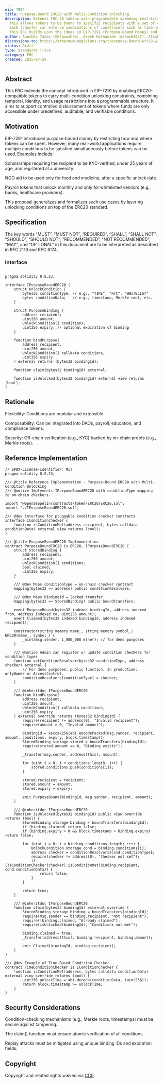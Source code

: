 ```yaml
---
eip: 7994
title: Purpose-Bound ERC20 with Multi-Condition Unlocking
description: Extends ERC-20 tokens with programmable spending restrictions by introducing multi-condition unlocking logic. 
  This allows tokens to be bound to specific recipients with a set of conditions that must be fulfilled before claiming. 
  Each transfer can enforce combinations of constraints such as time-locks, KYC verification, recipient whitelisting, or other application-defined rules. 
  This ERC builds upon the ideas in EIP-7291 (Purpose-Bound Money) and generalizes the mechanism for broader utility across public goods disbursements, conditional rewards, programmable payroll, and regulated asset flows.
author: Anushka Yadav (@64anushka), Akash Kothawade (@akash3927), Atishek Singh (@atisheksingh)
discussions-to: https://ethereum-magicians.org/t/purpose-bound-erc20-with-multi-condition-unlocking-extension-of-eip-7291/24945
status: Draft
type: Standards Track
category: ERC
created: 2025-07-29
---
```


## Abstract

This ERC extends the concept introduced in EIP-7291 by enabling ERC20-compatible tokens to carry multi-condition unlocking constraints, combining temporal, identity, and usage restrictions into a programmable structure. It aims to support controlled disbursement of tokens where funds are only accessible under predefined, auditable, and verifiable conditions.

## Motivation

EIP-7291 introduced purpose-bound money by restricting how and where tokens can be spent. However, many real-world applications require multiple conditions to be satisfied simultaneously before tokens can be used. Examples include:

Scholarships requiring the recipient to be KYC-verified, under 25 years of age, and registered at a university.

NGO aid to be used only for food and medicine, after a specific unlock date.

Payroll tokens that unlock monthly and only for whitelisted vendors (e.g., banks, healthcare providers).

This proposal generalizes and formalizes such use cases by layering unlocking conditions on top of the ERC20 standard.

## Specification

The key words “MUST”, “MUST NOT”, “REQUIRED”, “SHALL”, “SHALL NOT”, “SHOULD”, “SHOULD NOT”, “RECOMMENDED”, “NOT RECOMMENDED”, “MAY”, and “OPTIONAL” in this document are to be interpreted as described in RFC 2119 and RFC 8174.

### Interface

```solidity

pragma solidity 0.8.23;

interface IPurposeBoundERC20 {
    struct UnlockCondition {
        bytes32 conditionType; // e.g., "TIME", "KYC", "WHITELIST"
        bytes conditionData;   // e.g., timestamp, Merkle root, etc.
    }

    struct PurposeBinding {
        address recipient;
        uint256 amount;
        UnlockCondition[] conditions;
        uint256 expiry; // optional expiration of binding
    }

    function bindPurpose(
        address recipient,
        uint256 amount,
        UnlockCondition[] calldata conditions,
        uint256 expiry
    ) external returns (bytes32 bindingId);

    function claim(bytes32 bindingId) external;

    function isUnlocked(bytes32 bindingId) external view returns (bool);
}
```

## Rationale

Flexibility: Conditions are modular and extensible.

Composability: Can be integrated into DAOs, payroll, education, and compliance tokens.

Security: Off-chain verification (e.g., KYC) backed by on-chain proofs (e.g., Merkle roots).

## Reference Implementation

```solidity
// SPDX-License-Identifier: MIT
pragma solidity 0.8.23;

/// @title Reference Implementation - Purpose-Bound ERC20 with Multi-Condition Unlocking
/// @notice Implements IPurposeBoundERC20 with conditionType mapping to on-chain checkers.

import "@openzeppelin/contracts/token/ERC20/ERC20.sol";
import "./IPurposeBoundERC20.sol";

/// @dev Interface for pluggable condition checker contracts
interface IConditionChecker {
    function isConditionMet(address recipient, bytes calldata conditionData) external view returns (bool);
}

/// @title PurposeBoundERC20 Implementation
contract PurposeBoundERC20 is ERC20, IPurposeBoundERC20 {
    struct StoredBinding {
        address recipient;
        uint256 amount;
        UnlockCondition[] conditions;
        bool claimed;
        uint256 expiry;
    }

    /// @dev Maps conditionType → on-chain checker contract
    mapping(bytes32 => address) public conditionResolvers;

    /// @dev Maps bindingId → locked transfer
    mapping(bytes32 => StoredBinding) public boundTransfers;

    event PurposeBound(bytes32 indexed bindingId, address indexed from, address indexed to, uint256 amount);
    event Claimed(bytes32 indexed bindingId, address indexed recipient);

    constructor(string memory name_, string memory symbol_) ERC20(name_, symbol_) {
        _mint(msg.sender, 1_000_000 ether); // for demo purposes
    }

    /// @notice Admin can register or update condition checkers for condition types
    function setConditionResolver(bytes32 conditionType, address checker) external {
        // For demo purposes: public function. In production: onlyOwner or AccessControl.
        conditionResolvers[conditionType] = checker;
    }

    /// @inheritdoc IPurposeBoundERC20
    function bindPurpose(
        address recipient,
        uint256 amount,
        UnlockCondition[] calldata conditions,
        uint256 expiry
    ) external override returns (bytes32 bindingId) {
        require(recipient != address(0), "Invalid recipient");
        require(amount > 0, "Invalid amount");

        bindingId = keccak256(abi.encodePacked(msg.sender, recipient, amount, conditions, expiry, block.timestamp));
        StoredBinding storage stored = boundTransfers[bindingId];
        require(stored.amount == 0, "Binding exists");

        _transfer(msg.sender, address(this), amount);

        for (uint i = 0; i < conditions.length; i++) {
            stored.conditions.push(conditions[i]);
        }

        stored.recipient = recipient;
        stored.amount = amount;
        stored.expiry = expiry;

        emit PurposeBound(bindingId, msg.sender, recipient, amount);
    }

    /// @inheritdoc IPurposeBoundERC20
    function isUnlocked(bytes32 bindingId) public view override returns (bool) {
        StoredBinding storage binding = boundTransfers[bindingId];
        if (binding.claimed) return false;
        if (binding.expiry > 0 && block.timestamp > binding.expiry) return false;

        for (uint i = 0; i < binding.conditions.length; i++) {
            UnlockCondition storage cond = binding.conditions[i];
            address checker = conditionResolvers[cond.conditionType];
            require(checker != address(0), "Checker not set");
            if (!IConditionChecker(checker).isConditionMet(binding.recipient, cond.conditionData)) {
                return false;
            }
        }

        return true;
    }

    /// @inheritdoc IPurposeBoundERC20
    function claim(bytes32 bindingId) external override {
        StoredBinding storage binding = boundTransfers[bindingId];
        require(msg.sender == binding.recipient, "Not recipient");
        require(!binding.claimed, "Already claimed");
        require(isUnlocked(bindingId), "Conditions not met");

        binding.claimed = true;
        _transfer(address(this), binding.recipient, binding.amount);

        emit Claimed(bindingId, binding.recipient);
    }
}

/// @dev Example of Time-Based Condition Checker
contract TimeConditionChecker is IConditionChecker {
    function isConditionMet(address, bytes calldata conditionData) external view override returns (bool) {
        uint256 unlockTime = abi.decode(conditionData, (uint256));
        return block.timestamp >= unlockTime;
    }
}
```

## Security Considerations

Condition-checking mechanisms (e.g., Merkle roots, timestamps) must be secure against tampering.

The claim() function must ensure atomic verification of all conditions.

Replay attacks must be mitigated using unique binding IDs and expiration fields.


## Copyright

Copyright and related rights waived via [CC0](../LICENSE.md).
